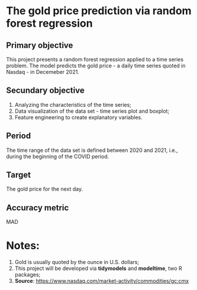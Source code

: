 # The gold price prediction via random forest regression

## Primary objective
This project presents a random forest regression applied to a time series problem. The model predicts the gold price - a daily time series quoted in Nasdaq - in Decemeber 2021.

## Secundary objective
1. Analyzing the characteristics of the time series; 
2. Data visualization of the data set - time series plot and boxplot;
3. Feature engineering to create explanatory variables. 

## Period
The time range of the data set is defined between 2020 and 2021, i.e., during the beginning of the COVID period. 

## Target 
The gold price for the next day.

## Accuracy metric
MAD

# Notes:

1. Gold is usually quoted by the ounce in U.S. dollars;
2. This project will be developed via **tidymodels** and **modeltime**, two R packages;
3. **Source**: https://www.nasdaq.com/market-activity/commodities/gc:cmx
